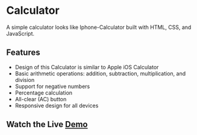 # Calculator
A simple calculator looks like Iphone-Calculator built with HTML, CSS, and JavaScript.

## Features

- Design of this Calculator is similar to Apple iOS Calculator
- Basic arithmetic operations: addition, subtraction, multiplication, and division
- Support for negative numbers
- Percentage calculation
- All-clear (AC) button
- Responsive design for all devices

## Watch the Live [Demo](https://nikhils045.github.io/Calculator/)
